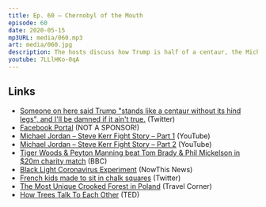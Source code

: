 ```yaml
---
title: Ep. 60 – Chernobyl of the Mouth
episode: 60
date: 2020-05-15
mp3URL: media/060.mp3
art: media/060.jpg
description: The hosts discuss how Trump is half of a centaur, the Michael Jordan documentary, using tech to talk to old people, the tentative return of sports, why it's important to wear a mask, and how trees communicate with each other.
youtube: 7LLlHKo-0qA
---
```


## Links

- [Someone on here said Trump "stands like a centaur without its hind legs", and I'll be damned if it ain't true.](https://twitter.com/jules_su/status/1169674336766222336?lang=en) (Twitter)
- [Facebook Portal](https://portal.facebook.com/) (NOT A SPONSOR!)
- [Michael Jordan – Steve Kerr Fight Story – Part 1](https://www.youtube.com/watch?v=CEKnlBTtSso) (YouTube)
- [Michael Jordan – Steve Kerr Fight Story – Part 2](https://www.youtube.com/watch?v=hNZ0DNcAOsc) (YouTube)
- [Tiger Woods & Peyton Manning beat Tom Brady & Phil Mickelson in \$20m charity match](https://www.bbc.com/sport/golf/52793863) (BBC)
- [Black Light Coronavirus Experiment](https://www.youtube.com/watch?v=kGQEuuv9R6E) (NowThis News)
- [French kids made to sit in chalk squares](https://twitter.com/JessicaLeeECE/status/1260497869158649856) (Twitter)
- [The Most Unique Crooked Forest in Poland](http://travelercorner.com/the-crooked-forest-poland/) (Travel Corner)
- [How Trees Talk To Each Other](https://www.ted.com/talks/suzanne_simard_how_trees_talk_to_each_other) (TED)
